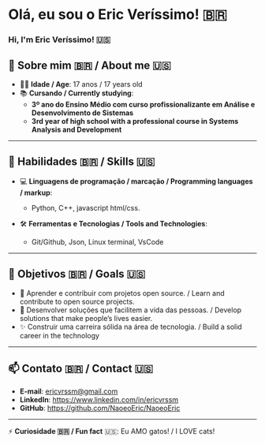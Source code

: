 # Olá, eu sou o Eric Veríssimo! 🇧🇷
### Hi, I'm Eric Veríssimo! 🇺🇸

## 📖 Sobre mim 🇧🇷 / About me  🇺🇸

- 🧑‍🎓 **Idade / Age**: 17 anos / 17 years old
- 📚 **Cursando / Currently studying**:  
  - **3º ano do Ensino Médio com curso profissionalizante em Análise e Desenvolvimento de Sistemas**  
  - **3rd year of high school with a professional course in Systems Analysis and Development**  

---

## 🌟 Habilidades 🇧🇷  /  Skills  🇺🇸

- 💻 **Linguagens de programação / marcação / Programming languages / markup**:  
  - Python, C++, javascript html/css.

- 🛠️ **Ferramentas e Tecnologias / Tools and Technologies**:  
  - Git/Github, Json, Linux terminal, VsCode 

---

## 🚀 Objetivos 🇧🇷  /  Goals  🇺🇸

- 🌱 Aprender e contribuir com projetos open source. / Learn and contribute to open source projects.
- 🎯 Desenvolver soluções que facilitem a vida das pessoas. / Develop solutions that make people’s lives easier.
- ✨ Construir uma carreira sólida na área de tecnologia.  / Build a solid career in the technology

---

## 📫 Contato 🇧🇷  /  Contact  🇺🇸

- **E-mail**: ericvrssm@gmail.com
- **LinkedIn**: https://www.linkedin.com/in/ericvrssm
- **GitHub**: https://github.com/NaoeoEric/NaoeoEric 

---

⚡ **Curiosidade 🇧🇷  / Fun fact** 🇺🇸: Eu AMO gatos! / I LOVE cats! 
